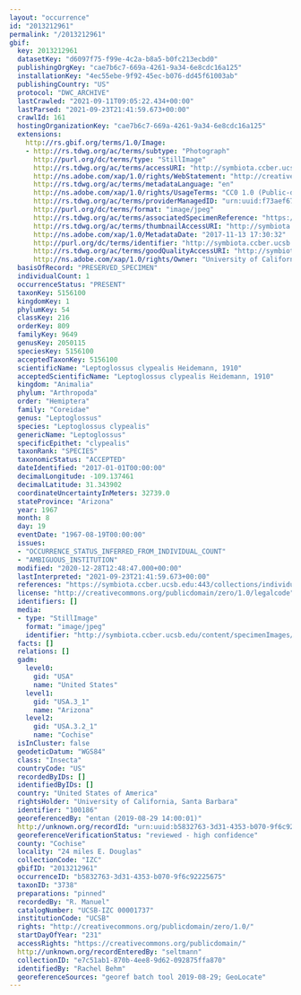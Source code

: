 ```yaml
---
layout: "occurrence"
id: "2013212961"
permalink: "/2013212961"
gbif:
  key: 2013212961
  datasetKey: "d6097f75-f99e-4c2a-b8a5-b0fc213ecbd0"
  publishingOrgKey: "cae7b6c7-669a-4261-9a34-6e8cdc16a125"
  installationKey: "4ec55ebe-9f92-45ec-b076-dd45f61003ab"
  publishingCountry: "US"
  protocol: "DWC_ARCHIVE"
  lastCrawled: "2021-09-11T09:05:22.434+00:00"
  lastParsed: "2021-09-23T21:41:59.673+00:00"
  crawlId: 161
  hostingOrganizationKey: "cae7b6c7-669a-4261-9a34-6e8cdc16a125"
  extensions:
    http://rs.gbif.org/terms/1.0/Image:
    - http://rs.tdwg.org/ac/terms/subtype: "Photograph"
      http://purl.org/dc/terms/type: "StillImage"
      http://rs.tdwg.org/ac/terms/accessURI: "http://symbiota.ccber.ucsb.edu/content/specimenImages/UCSB_IZC/UCSB-IZC00001/UCSB-IZC_00001737_lg.jpg"
      http://ns.adobe.com/xap/1.0/rights/WebStatement: "http://creativecommons.org/publicdomain/zero/1.0/"
      http://rs.tdwg.org/ac/terms/metadataLanguage: "en"
      http://ns.adobe.com/xap/1.0/rights/UsageTerms: "CC0 1.0 (Public-domain)"
      http://rs.tdwg.org/ac/terms/providerManagedID: "urn:uuid:f73aef67-fc77-4a17-8386-237bf089c31d"
      http://purl.org/dc/terms/format: "image/jpeg"
      http://rs.tdwg.org/ac/terms/associatedSpecimenReference: "https://symbiota.ccber.ucsb.edu:443/collections/individual/index.php?occid=100186"
      http://rs.tdwg.org/ac/terms/thumbnailAccessURI: "http://symbiota.ccber.ucsb.edu/content/specimenImages/UCSB_IZC/UCSB-IZC00001/UCSB-IZC_00001737_tn.jpg"
      http://ns.adobe.com/xap/1.0/MetadataDate: "2017-11-13 17:30:32"
      http://purl.org/dc/terms/identifier: "http://symbiota.ccber.ucsb.edu/content/specimenImages/UCSB_IZC/UCSB-IZC00001/UCSB-IZC_00001737_lg.jpg"
      http://rs.tdwg.org/ac/terms/goodQualityAccessURI: "http://symbiota.ccber.ucsb.edu/content/specimenImages/UCSB_IZC/UCSB-IZC00001/UCSB-IZC_00001737.JPG"
      http://ns.adobe.com/xap/1.0/rights/Owner: "University of California, Santa Barbara"
  basisOfRecord: "PRESERVED_SPECIMEN"
  individualCount: 1
  occurrenceStatus: "PRESENT"
  taxonKey: 5156100
  kingdomKey: 1
  phylumKey: 54
  classKey: 216
  orderKey: 809
  familyKey: 9649
  genusKey: 2050115
  speciesKey: 5156100
  acceptedTaxonKey: 5156100
  scientificName: "Leptoglossus clypealis Heidemann, 1910"
  acceptedScientificName: "Leptoglossus clypealis Heidemann, 1910"
  kingdom: "Animalia"
  phylum: "Arthropoda"
  order: "Hemiptera"
  family: "Coreidae"
  genus: "Leptoglossus"
  species: "Leptoglossus clypealis"
  genericName: "Leptoglossus"
  specificEpithet: "clypealis"
  taxonRank: "SPECIES"
  taxonomicStatus: "ACCEPTED"
  dateIdentified: "2017-01-01T00:00:00"
  decimalLongitude: -109.137461
  decimalLatitude: 31.343902
  coordinateUncertaintyInMeters: 32739.0
  stateProvince: "Arizona"
  year: 1967
  month: 8
  day: 19
  eventDate: "1967-08-19T00:00:00"
  issues:
  - "OCCURRENCE_STATUS_INFERRED_FROM_INDIVIDUAL_COUNT"
  - "AMBIGUOUS_INSTITUTION"
  modified: "2020-12-28T12:48:47.000+00:00"
  lastInterpreted: "2021-09-23T21:41:59.673+00:00"
  references: "https://symbiota.ccber.ucsb.edu:443/collections/individual/index.php?occid=100186"
  license: "http://creativecommons.org/publicdomain/zero/1.0/legalcode"
  identifiers: []
  media:
  - type: "StillImage"
    format: "image/jpeg"
    identifier: "http://symbiota.ccber.ucsb.edu/content/specimenImages/UCSB_IZC/UCSB-IZC00001/UCSB-IZC_00001737_lg.jpg"
  facts: []
  relations: []
  gadm:
    level0:
      gid: "USA"
      name: "United States"
    level1:
      gid: "USA.3_1"
      name: "Arizona"
    level2:
      gid: "USA.3.2_1"
      name: "Cochise"
  isInCluster: false
  geodeticDatum: "WGS84"
  class: "Insecta"
  countryCode: "US"
  recordedByIDs: []
  identifiedByIDs: []
  country: "United States of America"
  rightsHolder: "University of California, Santa Barbara"
  identifier: "100186"
  georeferencedBy: "entan (2019-08-29 14:00:01)"
  http://unknown.org/recordId: "urn:uuid:b5832763-3d31-4353-b070-9f6c92225675"
  georeferenceVerificationStatus: "reviewed - high confidence"
  county: "Cochise"
  locality: "24 miles E. Douglas"
  collectionCode: "IZC"
  gbifID: "2013212961"
  occurrenceID: "b5832763-3d31-4353-b070-9f6c92225675"
  taxonID: "3738"
  preparations: "pinned"
  recordedBy: "R. Manuel"
  catalogNumber: "UCSB-IZC 00001737"
  institutionCode: "UCSB"
  rights: "http://creativecommons.org/publicdomain/zero/1.0/"
  startDayOfYear: "231"
  accessRights: "https://creativecommons.org/publicdomain/"
  http://unknown.org/recordEnteredBy: "seltmann"
  collectionID: "e7c51ab1-870b-4ee8-9d62-092875ffa870"
  identifiedBy: "Rachel Behm"
  georeferenceSources: "georef batch tool 2019-08-29; GeoLocate"
---
```

